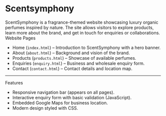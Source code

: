 # Scentsymphony
ScentSymphony is a fragrance-themed website showcasing luxury organic perfumes inspired by nature. The site allows visitors to explore products, learn more about the brand, and get in touch for enquiries or collaborations.
Website Pages
- Home (`index.html`) – Introduction to ScentSymphony with a hero banner.
- About (`about.html`) – Background and vision of the brand.
- Products (`products.html`) – Showcase of available perfumes.
- Enquiries (`enquiry.html`) – Business and wholesale enquiry form.
- Contact (`contact.html`) – Contact details and location map.

---

  Features
- Responsive navigation bar (appears on all pages).
- Interactive enquiry form with basic validation (JavaScript).
- Embedded Google Maps for business location.
- Modern design styled with CSS.
